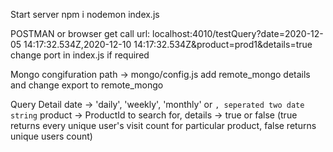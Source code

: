 Start server
    npm i
    nodemon index.js 

POSTMAN or browser get call url:
    localhost:4010/testQuery?date=2020-12-05 14:17:32.534Z,2020-12-10 14:17:32.534Z&product=prod1&details=true
    change port in index.js if required

Mongo congifuration
    path -> mongo/config.js
    add remote_mongo details and change export to remote_mongo

Query Detail
    date -> 'daily', 'weekly', 'monthly' or `, seperated two date string`
    product -> ProductId to search for,
    details -> true or false (true returns every unique user's visit count for particular product, false returns unique users count)